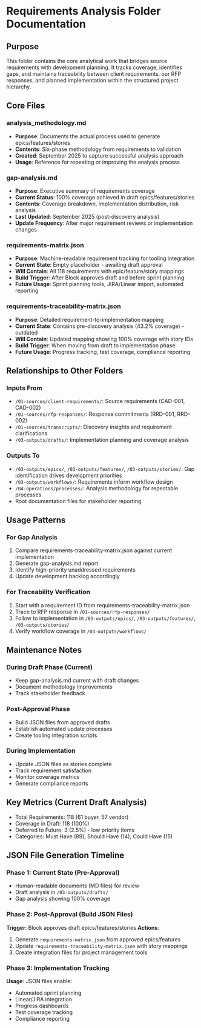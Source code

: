 # Requirements Analysis Folder Documentation

## Purpose
This folder contains the core analytical work that bridges source requirements with development planning. It tracks coverage, identifies gaps, and maintains traceability between client requirements, our RFP responses, and planned implementation within the structured project hierarchy.

## Core Files

### analysis_methodology.md
- **Purpose**: Documents the actual process used to generate epics/features/stories
- **Contents**: Six-phase methodology from requirements to validation
- **Created**: September 2025 to capture successful analysis approach
- **Usage**: Reference for repeating or improving the analysis process

### gap-analysis.md
- **Purpose**: Executive summary of requirements coverage
- **Current Status**: 100% coverage achieved in draft epics/features/stories
- **Contents**: Coverage breakdown, implementation distribution, risk analysis
- **Last Updated**: September 2025 (post-discovery analysis)
- **Update Frequency**: After major requirement reviews or implementation changes

### requirements-matrix.json
- **Purpose**: Machine-readable requirement tracking for tooling integration
- **Current State**: Empty placeholder - awaiting draft approval
- **Will Contain**: All 118 requirements with epic/feature/story mappings
- **Build Trigger**: After Block approves draft and before sprint planning
- **Future Usage**: Sprint planning tools, JIRA/Linear import, automated reporting

### requirements-traceability-matrix.json
- **Purpose**: Detailed requirement-to-implementation mapping
- **Current State**: Contains pre-discovery analysis (43.2% coverage) - outdated
- **Will Contain**: Updated mapping showing 100% coverage with story IDs
- **Build Trigger**: When moving from draft to implementation phase
- **Future Usage**: Progress tracking, test coverage, compliance reporting

## Relationships to Other Folders

### Inputs From
- `/01-sources/client-requirements/`: Source requirements (CAD-001, CAD-002)
- `/01-sources/rfp-responses/`: Response commitments (RRD-001, RRD-002)
- `/01-sources/transcripts/`: Discovery insights and requirement clarifications
- `/03-outputs/drafts/`: Implementation planning and coverage analysis

### Outputs To
- `/03-outputs/epics/`, `/03-outputs/features/`, `/03-outputs/stories/`: Gap identification drives development priorities
- `/03-outputs/workflows/`: Requirements inform workflow design
- `/04-operations/processes/`: Analysis methodology for repeatable processes
- Root documentation files for stakeholder reporting

## Usage Patterns

### For Gap Analysis
1. Compare requirements-traceability-matrix.json against current implementation
2. Generate gap-analysis.md report
3. Identify high-priority unaddressed requirements
4. Update development backlog accordingly

### For Traceability Verification
1. Start with a requirement ID from requirements-traceability-matrix.json
2. Trace to RFP response in `/01-sources/rfp-responses/`
3. Follow to implementation in `/03-outputs/epics/`, `/03-outputs/features/`, `/03-outputs/stories/`
4. Verify workflow coverage in `/03-outputs/workflows/`

## Maintenance Notes

### During Draft Phase (Current)
- Keep gap-analysis.md current with draft changes
- Document methodology improvements
- Track stakeholder feedback

### Post-Approval Phase
- Build JSON files from approved drafts
- Establish automated update processes
- Create tooling integration scripts

### During Implementation
- Update JSON files as stories complete
- Track requirement satisfaction
- Monitor coverage metrics
- Generate compliance reports

## Key Metrics (Current Draft Analysis)
- Total Requirements: 118 (61 buyer, 57 vendor)
- Coverage in Draft: 118 (100%)
- Deferred to Future: 3 (2.5%) - low priority items
- Categories: Must Have (89), Should Have (14), Could Have (15)

## JSON File Generation Timeline

### Phase 1: Current State (Pre-Approval)
- Human-readable documents (MD files) for review
- Draft analysis in `/03-outputs/drafts/`
- Gap analysis showing 100% coverage

### Phase 2: Post-Approval (Build JSON Files)
**Trigger**: Block approves draft epics/features/stories
**Actions**:
1. Generate `requirements-matrix.json` from approved epics/features
2. Update `requirements-traceability-matrix.json` with story mappings
3. Create integration files for project management tools

### Phase 3: Implementation Tracking
**Usage**: JSON files enable:
- Automated sprint planning
- Linear/JIRA integration
- Progress dashboards
- Test coverage tracking
- Compliance reporting